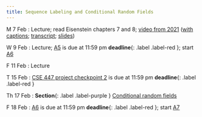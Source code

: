 ```yaml
---
title: Sequence Labeling and Conditional Random Fields
---
```


M 7 Feb
: Lecture; read Eisenstein chapters 7 and 8;  [video from 2021](https://drive.google.com/file/d/1NeLhUxWBBbUSeC5oyz0krxppzlG_OB5V/view?usp=sharing) ([with captions](https://drive.google.com/file/d/1uyoeC80ynsVmXjEl2hFZZDWQWHXI8kjF/view?usp=sharing); [transcript](https://drive.google.com/file/d/1G3Ox7tIrjQN9LEV4VX2UL3-lp1VSMANI/view?usp=sharing); [slides](https://drive.google.com/file/d/1eH4OzFMStk1svUZM-8Iiyssb0kOsDrBb/view?usp=sharing)) 

W 9 Feb
: Lecture; [A5](../assets/docs/A5.pdf) is due at 11:59 pm **deadline**{: .label .label-red }; start [A6](../assets/docs/A6.pdf)

F 11 Feb
: Lecture

T 15 Feb
: [CSE 447 project checkpoint 2](../assets/docs/project-447.pdf) is due at 11:59 pm  **deadline**{: .label .label-red }

Th 17 Feb
: **Section**{: .label .label-purple } [Conditional random fields](#)

F 18 Feb
: [A6](../assets/docs/A6.pdf) is due at 11:59 pm **deadline**{: .label .label-red }; start [A7](../assets/docs/A7.pdf) 

